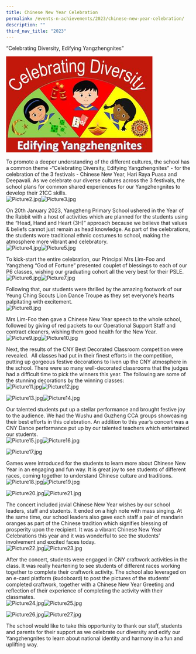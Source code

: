 ```yaml
---
title: Chinese New Year Celebration
permalink: /events-n-achievements/2023/chinese-new-year-celebration/
description: ""
third_nav_title: "2023"
---
```

“Celebrating Diversity, Edifying Yangzhengnites”  

![CNY 2023](/images/CNY%202023_1.jpeg)
  
To promote a deeper understanding of the different cultures, the school has a common theme -“Celebrating Diversity, Edifying Yangzhengnites” - for the celebration of the 3 festivals - Chinese New Year, Hari Raya Puasa and Deepavali. As we celebrate our diverse cultures across the 3 festivals, the school plans for common shared experiences for our Yangzhengnites to develop their 21CC skills.  
![Picture2.jpg](https://yangzhengpri.moe.edu.sg/qql/slot/u703/2022/Events-updated/2023/CNY%20Celebration/Picture2.jpg)![Picture3.jpg](https://yangzhengpri.moe.edu.sg/qql/slot/u703/2022/Events-updated/2023/CNY%20Celebration/Picture3.jpg)  
  
  
  
  
  
  
  
On 20th January 2023, Yangzheng Primary School ushered in the Year of the Rabbit with a host of activities which are planned for the students using the “Head, Hand and Heart (3H)” approach because we believe that values & beliefs cannot just remain as head knowledge. As part of the celebrations, the students wore traditional ethnic costumes to school, making the atmosphere more vibrant and celebratory.  
![Picture4.jpg](https://yangzhengpri.moe.edu.sg/qql/slot/u703/2022/Events-updated/2023/CNY%20Celebration/Picture4.jpg)![Picture5.jpg](https://yangzhengpri.moe.edu.sg/qql/slot/u703/2022/Events-updated/2023/CNY%20Celebration/Picture5.jpg)  
  
  
  
  
  
  
  
  
To kick-start the entire celebration, our Principal Mrs Lim-Foo and Yangzheng “God of Fortune” presented couplet of blessings to each of our P6 classes, wishing our graduating cohort all the very best for their PSLE.  
![Picture6.jpg](https://yangzhengpri.moe.edu.sg/qql/slot/u703/2022/Events-updated/2023/CNY%20Celebration/Picture6.jpg)![Picture7.jpg](https://yangzhengpri.moe.edu.sg/qql/slot/u703/2022/Events-updated/2023/CNY%20Celebration/Picture7.jpg)  
  
  
  
  
  
  
  
  
  
  
  
Following that, our students were thrilled by the amazing footwork of our Yeung Ching Scouts Lion Dance Troupe as they set everyone’s hearts palpitating with excitement.  
![Picture8.jpg](https://yangzhengpri.moe.edu.sg/qql/slot/u703/2022/Events-updated/2023/CNY%20Celebration/Picture8.jpg)  
  
  
  
  
  
  
  
  
  
  
Mrs Lim-Foo then gave a Chinese New Year speech to the whole school, followed by giving of red packets to our Operational Support Staff and contract cleaners, wishing them good health for the New Year.  
![Picture9.jpg](https://yangzhengpri.moe.edu.sg/qql/slot/u703/2022/Events-updated/2023/CNY%20Celebration/Picture9.jpg)![Picture10.jpg](https://yangzhengpri.moe.edu.sg/qql/slot/u703/2022/Events-updated/2023/CNY%20Celebration/Picture10.jpg)  
  
  
  
  
  
  
  
Next, the results of the CNY Best Decorated Classroom competition were revealed.  All classes had put in their finest efforts in the competition, putting up gorgeous festive decorations to liven up the CNY atmosphere in the school. There were so many well-decorated classrooms that the judges had a difficult time to pick the winners this year. The following are some of the stunning decorations by the winning classes:  
![Picture11.jpg](https://yangzhengpri.moe.edu.sg/qql/slot/u703/2022/Events-updated/2023/CNY%20Celebration/Picture11.jpg)![Picture12.jpg](https://yangzhengpri.moe.edu.sg/qql/slot/u703/2022/Events-updated/2023/CNY%20Celebration/Picture12.jpg)  
  
  
  
  
  
  
  
  
  
![Picture13.jpg](https://yangzhengpri.moe.edu.sg/qql/slot/u703/2022/Events-updated/2023/CNY%20Celebration/Picture13.jpg)![Picture14.jpg](https://yangzhengpri.moe.edu.sg/qql/slot/u703/2022/Events-updated/2023/CNY%20Celebration/Picture14.jpg)  
  
  
  
  
  
  
  
  
  
  
Our talented students put up a stellar performance and brought festive joy to the audience. We had the Wushu and Guzheng CCA groups showcasing their best efforts in this celebration. An addition to this year’s concert was a CNY Dance performance put up by our talented teachers which entertained our students.  
![Picture15.jpg](https://yangzhengpri.moe.edu.sg/qql/slot/u703/2022/Events-updated/2023/CNY%20Celebration/Picture15.jpg)![Picture16.jpg](https://yangzhengpri.moe.edu.sg/qql/slot/u703/2022/Events-updated/2023/CNY%20Celebration/Picture16.jpg)  
  
  
  
  
  
  
![Picture17.jpg](https://yangzhengpri.moe.edu.sg/qql/slot/u703/2022/Events-updated/2023/CNY%20Celebration/Picture17.jpg)  
  
  
  
  
  
  
Games were introduced for the students to learn more about Chinese New Year in an engaging and fun way. It is great joy to see students of different races, coming together to understand Chinese culture and traditions.  
![Picture18.jpg](https://yangzhengpri.moe.edu.sg/qql/slot/u703/2022/Events-updated/2023/CNY%20Celebration/Picture18.jpg)![Picture19.jpg](https://yangzhengpri.moe.edu.sg/qql/slot/u703/2022/Events-updated/2023/CNY%20Celebration/Picture19.jpg)  
  
  
  
  
  
  
  
![Picture20.jpg](https://yangzhengpri.moe.edu.sg/qql/slot/u703/2022/Events-updated/2023/CNY%20Celebration/Picture20.jpg)![Picture21.jpg](https://yangzhengpri.moe.edu.sg/qql/slot/u703/2022/Events-updated/2023/CNY%20Celebration/Picture21.jpg)  
  
  
  
  
  
  
  
  
The concert included jovial Chinese New Year wishes by our school leaders, staff and students. It ended on a high note with mass singing. At the same time, our school leaders also gave each staff a pair of mandarin oranges as part of the Chinese tradition which signifies blessing of prosperity upon the recipient. It was a vibrant Chinese New Year Celebrations this year and it was wonderful to see the students’ involvement and excited faces today.  
![Picture22.jpg](https://yangzhengpri.moe.edu.sg/qql/slot/u703/2022/Events-updated/2023/CNY%20Celebration/Picture22.jpg)![Picture23.jpg](https://yangzhengpri.moe.edu.sg/qql/slot/u703/2022/Events-updated/2023/CNY%20Celebration/Picture23.jpg)  
  
  
  
  
  
  
  
  
  
After the concert, students were engaged in CNY craftwork activities in the class. It was really heartening to see students of different races working together to complete their craftwork activity. The school also leveraged on an e-card platform (kudoboard) to post the pictures of the students’ completed craftwork, together with a Chinese New Year Greeting and reflection of their experience of completing the activity with their classmates.  
![Picture24.jpg](https://yangzhengpri.moe.edu.sg/qql/slot/u703/2022/Events-updated/2023/CNY%20Celebration/Picture24.jpg)![Picture25.jpg](https://yangzhengpri.moe.edu.sg/qql/slot/u703/2022/Events-updated/2023/CNY%20Celebration/Picture25.jpg)  
  
  
  
  
  
  
  
![Picture26.jpg](https://yangzhengpri.moe.edu.sg/qql/slot/u703/2022/Events-updated/2023/CNY%20Celebration/Picture26.jpg)![Picture27.jpg](https://yangzhengpri.moe.edu.sg/qql/slot/u703/2022/Events-updated/2023/CNY%20Celebration/Picture27.jpg)  
  
  
  
  
  
  
  
  
  
  
The school would like to take this opportunity to thank our staff, students and parents for their support as we celebrate our diversity and edify our Yangzhengnites to learn about national identity and harmony in a fun and uplifting way.